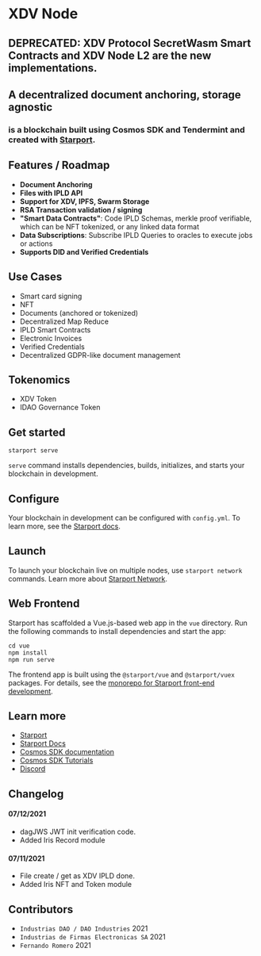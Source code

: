 # XDV Node

## DEPRECATED: XDV Protocol SecretWasm Smart Contracts and XDV Node L2 are the new implementations.

## A decentralized document anchoring, storage agnostic
### is a blockchain built using Cosmos SDK and Tendermint and created with [Starport](https://github.com/tendermint/starport).


## Features / Roadmap

- **Document Anchoring**
- **Files with IPLD API**
- **Support for XDV, IPFS, Swarm Storage**
- **RSA Transaction validation / signing**
- **"Smart Data Contracts"**: Code IPLD Schemas, merkle proof verifiable, which can be NFT tokenized, or any linked data format
- **Data Subscriptions**: Subscribe IPLD Queries to oracles to execute jobs or actions
- **Supports DID and Verified Credentials**

## Use Cases

- Smart card signing
- NFT
- Documents (anchored or tokenized)
- Decentralized Map Reduce
- IPLD Smart Contracts
- Electronic Invoices
- Verified Credentials
- Decentralized GDPR-like document management

## Tokenomics

- XDV Token
- IDAO Governance Token
 


## Get started

```
starport serve
```

`serve` command installs dependencies, builds, initializes, and starts your blockchain in development.

## Configure

Your blockchain in development can be configured with `config.yml`. To learn more, see the [Starport docs](https://docs.starport.network).

## Launch

To launch your blockchain live on multiple nodes, use `starport network` commands. Learn more about [Starport Network](https://github.com/tendermint/spn).

## Web Frontend

Starport has scaffolded a Vue.js-based web app in the `vue` directory. Run the following commands to install dependencies and start the app:

```
cd vue
npm install
npm run serve
```

The frontend app is built using the `@starport/vue` and `@starport/vuex` packages. For details, see the [monorepo for Starport front-end development](https://github.com/tendermint/vue).

## Learn more

- [Starport](https://github.com/tendermint/starport)
- [Starport Docs](https://docs.starport.network)
- [Cosmos SDK documentation](https://docs.cosmos.network)
- [Cosmos SDK Tutorials](https://tutorials.cosmos.network)
- [Discord](https://discord.gg/W8trcGV)

## Changelog

#### 07/12/2021

- dagJWS JWT init verification code.
- Added Iris Record module


#### 07/11/2021

- File create / get as XDV IPLD done.
- Added Iris NFT and Token module


## Contributors

- `Industrias DAO / DAO Industries` 2021
- `Industrias de Firmas Electronicas SA` 2021
- `Fernando Romero` 2021
